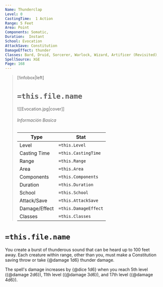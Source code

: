 ```yaml
---
Name: Thunderclap
Level: 0
CastingTime:  1 Action 
Range: 5 Feet
Area: Point
Components: Somatic, 
Duration:  Instant  
School: Evocation
AttackSave: Constitution
DamageEffect: thunder
Classes: Bard, Druid, Sorcerer, Warlock, Wizard, Artificer (Revisited), Artificer, 
SpellSource: XGE
Page: 168
---
```


>[!infobox|left]
># `=this.file.name`
>![[Evocation.jpg|cover]]
> ###### Información Basica
> Type |  Stat |
> ---|---|
> Level | `=this.Level` |
> Casting Time | `=this.CastingTime` |
> Range | `=this.Range` |
> Area | `=this.Area` |
> Components | `=this.Components` |
> Duration | `=this.Duration` |
> School | `=this.School` |
> Attack/Save | `=this.AttackSave` |
> Damage/Effect | `=this.DamageEffect` |
> Classes | `=this.Classes` |

# `=this.file.name`
You create a burst of thunderous sound that can be heard up to 100 feet away. Each creature within range, other than you, must make a Constitution saving throw or take {@damage 1d6} thunder damage.

The spell&#x27;s damage increases by {@dice 1d6} when you reach 5th level ({@damage 2d6}), 11th level ({@damage 3d6}), and 17th level ({@damage 4d6}).



 


 


